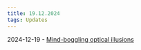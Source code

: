 ```yaml
---
title: 19.12.2024
tags: Updates
---
```


 2024-12-19 - [Mind-boggling optical illusions](https://optical.toys/)   
